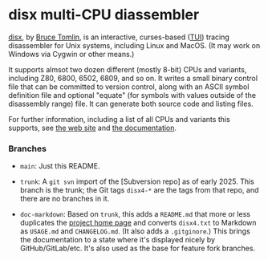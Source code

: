 disx multi-CPU diassembler
==========================

[disx], by [Bruce Tomlin], is an interactive, curses-based ([TUI]) tracing
disassembler for Unix systems, including Linux and MacOS. (It may work on
Windows via Cygwin or other means.)

It supports almsot two dozen different (mostly 8-bit) CPUs and variants,
including Z80, 6800, 6502, 6809, and so on. It writes a small binary
control file that can be committed to version control, along with an ASCII
symbol definition file and optional "equate" (for symbols with values
outside of the disassembly range) file. It can generate both source code
and listing files.

For further information, including a list of all CPUs and variants this
supports, see [the web site][disx] and [the documentation][disx4.txt].

### Branches

* `main`: Just this README.

* `trunk`: A `git svn` import of the [Subversion repo] as of early 2025.
  This branch is the trunk; the Git tags `disx4-*` are the tags from that
  repo, and there are no branches in it.

* `doc-markdown`: Based on `trunk`, this adds a `README.md` that more or
  less duplicates the [project home page][disx] and converts `disx4.txt` to
  Markdown as `USAGE.md` and `CHANGELOG.md`. (It also adds a `.gitginore`.)
  This brings the documentation to a state where it's displayed nicely by
  GitHub/GitLab/etc. It's also used as the base for feature fork branches.



<!-------------------------------------------------------------------->
[Bruce Tomlin]: http://xi6.com/
[TUI]: https://en.wikipedia.org/wiki/Text-based_user_interface
[disx4.txt]: http://svn.xi6.com/svn/disx4/trunk/disx4.txt
[disx]: http://xi6.com/projects/disx
[svn repo]: http://svn.xi6.com/svn/disx4/
